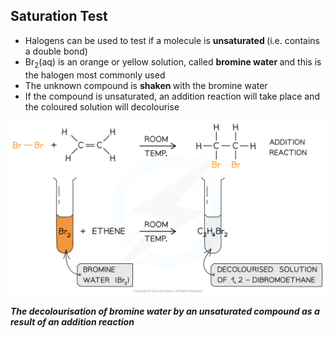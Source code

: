 Saturation Test
---------------

* Halogens can be used to test if a molecule is <b>unsaturated </b>(i.e. contains a double bond)
* Br<sub>2</sub>(aq) is an orange or yellow solution, called <b>bromine water </b>and this is the halogen most commonly used
* The unknown compound is <b>shaken </b>with the bromine water
* If the compound is unsaturated, an addition reaction will take place and the coloured solution will decolourise

![Hydrocarbons Bromine Water, downloadable AS & A Level Chemistry revision notes](3.2-Hydrocarbons-Bromine-Water.png)

*<b>The decolourisation of bromine water by an unsaturated compound as a result of an addition reaction</b>*